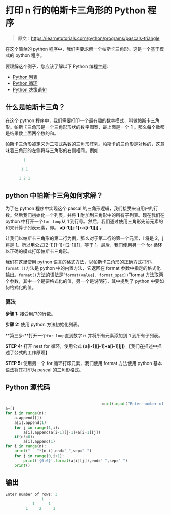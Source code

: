 # 打印 n 行的帕斯卡三角形的 Python 程序

> 原文：<https://learnetutorials.com/python/programs/pascals-triangle>

在这个简单的 python 程序中，我们需要求解一个帕斯卡三角形。这是一个基于模式的 python 程序。

要理解这个例子，您应该了解以下 Python 编程主题:

*   [Python 列表](../../python/python-lists "Python List")
*   [Python 循环](../../python/python-loop-tutorials "Loops in Python")
*   [Python 决策语句](../../python/decision-making-statements "Python decision making statements")

## 什么是帕斯卡三角？

在这个 python 程序中，我们需要打印一个最有趣的数字模式，叫做帕斯卡三角形。帕斯卡三角形是一个三角形形状的数字图案，最上面是一个 **1** 。那么每个数都是结果数上面两个数的和。

帕斯卡三角形被定义为二项式系数的三角形阵列。帕斯卡的三角形是对称的，这意味着三角形的左侧将与三角形的右侧相同。例如:

```py
        1

       1 1

      1 2 1

```

## python 中帕斯卡三角如何求解？

为了在 python 程序中实现这个 pascal 的三角形逻辑，我们接受来自用户的行数。然后我们初始化一个列表，并将 **1** 附加到三角形中的所有子列表。现在我们在 python 中打开一个`for loop`从 **1** 到行号。然后，我们通过使用三角形先前元素的和来计算子列表元素，即。 **a[i-1][j-1]+a[i-1][j]** 。

让我们以帕斯卡三角形的第二行为例，那么对于第二行的第一个元素，I 将是 2，j 将是 1。所以用公式[2-1][1-1]+[2-1][1]，等于 1。最后，我们使用另一个 for 循环以正确的模式打印帕斯卡三角形。

我们在这里使用 python 语言的格式方法，以帕斯卡三角形的正确方式打印。`format ()`方法是 python 中的内置方法，它返回在 format 参数中指定的格式化输出。`format()`方法的语法是“`format(value[, format_spec])`”format 方法取两个参数，其中一个是要格式化的值，另一个是说明符，其中提到了 python 中要如何格式化的值。

### 算法

**步骤 1:** 接受用户的行数。

**步骤 2:** 使用 python 方法初始化列表。

**第三步:**打开一个`for loop`直到数字 **n** 并将所有元素添加到 **1** 到所有子列表。

**STEP 4:** 打开 nest for 循环，使用公式 **(a[i-1][j-1]+a[i-1][j])** 【我们在描述中描述了公式的工作原理】

**STEP 5:** 使用另一个 for 循环打印元素，我们使用 format 方法使用 python 基本语法将其打印为 pascal 的三角形格式。

## Python 源代码

```py

                                          n=int(input("Enter number of rows: "))
a=[]
for i in range(n):
    a.append([])
    a[i].append(1)
    for j in range(1,i):
        a[i].append(a[i-1][j-1]+a[i-1][j])
    if(n!=0):
        a[i].append(1)
for i in range(n):
    print("   "*(n-i),end=" ",sep=" ")
    for j in range(0,i+1):
        print('{0:6}'.format(a[i][j]),end=" ",sep=" ")
    print()

```

## 输出

```py
Enter number of rows: 3
                1 
            1      1 
         1     2     1 
```